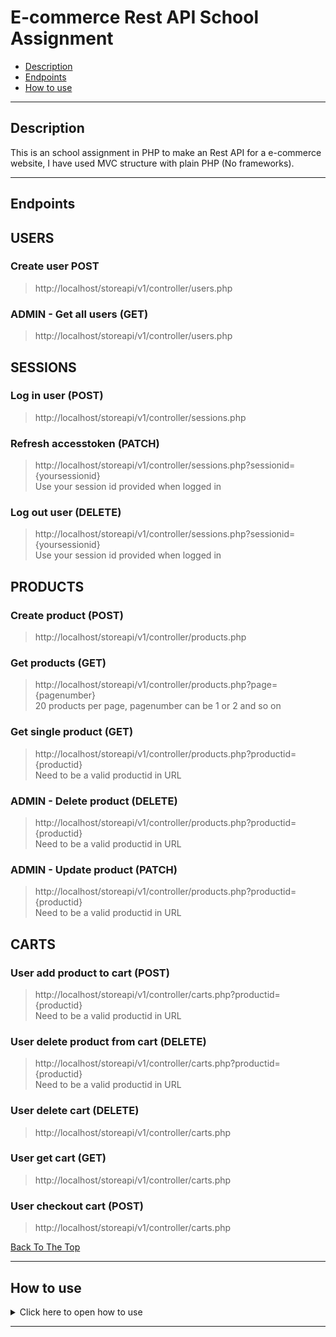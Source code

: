 # E-commerce Rest API School Assignment

- [Description](#description)
- [Endpoints](#endpoints)
- [How to use](#how-to-use)

---

## Description

This is an school assignment in PHP to make an Rest API for a e-commerce website, I have used MVC structure with plain PHP (No frameworks).

---

## Endpoints


## USERS
### Create user POST
>http://localhost/storeapi/v1/controller/users.php
### ADMIN - Get all users (GET)
>http://localhost/storeapi/v1/controller/users.php

## SESSIONS
### Log in user (POST)
>http://localhost/storeapi/v1/controller/sessions.php
### Refresh accesstoken (PATCH)
>http://localhost/storeapi/v1/controller/sessions.php?sessionid={yoursessionid}</br>
Use your session id provided when logged in
### Log out user (DELETE)
>http://localhost/storeapi/v1/controller/sessions.php?sessionid={yoursessionid}</br>
Use your session id provided when logged in
## PRODUCTS
### Create product (POST)
>http://localhost/storeapi/v1/controller/products.php
### Get products (GET)
>http://localhost/storeapi/v1/controller/products.php?page={pagenumber}</br>
20 products per page, pagenumber can be 1 or 2 and so on
### Get single product (GET)
>http://localhost/storeapi/v1/controller/products.php?productid={productid}</br>
Need to be a valid productid in URL
### ADMIN - Delete product (DELETE)
>http://localhost/storeapi/v1/controller/products.php?productid={productid}</br>
Need to be a valid productid in URL
### ADMIN - Update product (PATCH)
>http://localhost/storeapi/v1/controller/products.php?productid={productid}</br>
Need to be a valid productid in URL
## CARTS
### User add product to cart (POST)
>http://localhost/storeapi/v1/controller/carts.php?productid={productid}</br>
Need to be a valid productid in URL
### User delete product from cart (DELETE)
>http://localhost/storeapi/v1/controller/carts.php?productid={productid}</br>
Need to be a valid productid in URL
### User delete cart (DELETE)
>http://localhost/storeapi/v1/controller/carts.php
### User get cart (GET)
>http://localhost/storeapi/v1/controller/carts.php
### User checkout cart (POST)
>http://localhost/storeapi/v1/controller/carts.php


[Back To The Top](#Endpoints)


---


## How to use

<details>
<summary>Click here to open how to use</summary>

> You need these programs for the API to work
- Xampp or Mamp - Local database connecion
- Visual Studio Code or other code editor - To open or edit the code
- Postman - To send requests

> Download and use the API
- Step 1 - Clone this repository
- Step 2 - Start Xampp or Mamp and open phpMyAdmin
- Step 3 - Use the SQL script included in the project to create database with the name storedb
- Step 4 - Open Postman and start making requests!

> How to make request in Postman
## USERS
### Create user (POST)
You need to have Content-Type: application/json in header
```html
    {
    "username" : "olle1",
    "fullname" : "Olle Nilsson",
    "password" : "123",
    "email" : "olle.nilsson@medieinstitutet.se"
    }
```
Use endpoint provided
[Create user endpoint](#Create-user-POST)

### Get all users (GET)
You need to have Content-Type: application/json in header<br/>
You need to be logged in and user need to have role = admin in database<br/>
Use the accesstoken provided in header: Authorization = accesstoken
```html
    {
    "username" : "olle1",
    "fullname" : "Olle Nilsson",
    "password" : "123",
    "email" : "olle.nilsson@medieinstitutet.se"
    }
```
Use endpoint provided
[Get all users endpoint](#ADMIN---Get-all-users-(GET))

## SESSIONS
### Log in user (POST)
You need to have Content-Type: application/json in header
```html
    {
    "username" : "olle1",
    "password" : "123"
    }
```
Use endpoint provided
[Log in endpoint](#Log-in-user-(POST))

### Refresh accesstoken (PATCH)
You need to have Content-Type: application/json in header<br/>
Use the accesstoken provided in header: Authorization = accesstoken
```html
    {
    "refresh_token" : "refresh token provided when logged in"
    }
```
Use endpoint provided
[Refresh token endpoint](#Refresh-accesstoken-(PATCH))

### Log out user (DELETE)
Use the accesstoken provided in header: Authorization = accesstoken<br/>
No input needed
Use endpoint provided
[Log out user endpoint](#Log-out-user-(DELETE))

## PRODUCTS
### Create product (POST)
You need to have Content-Type: application/json in header<br/>
You need to be logged in and user need to have role = admin in database<br/>
Use the accesstoken provided in header: Authorization = accesstoken
```html
    {
    "title" : "New product",
    "description" : "Description",
    "imgUrl" : "product.jpg",
    "price" : 170,
    "quantity" : 22
    }
```
Use endpoint provided
[Create product endpoint](#Create-product-(POST))
### Get products (GET)
Use endpoint provided
[Get all products endpoint](#Get-products-(GET))
### Get single product (GET)
Use endpoint provided
[Get single product endpoint](#Get-single-product-(GET))
### Delete single product (DELETE)
You need to be logged in and user need to have role = admin in database<br/>
Use the accesstoken provided in header: Authorization = accesstoken<br/>
Use endpoint provided
[Delete product endpoint](#ADMIN---Delete-product-(DELETE))
### Update product (PATCH)
You need to have Content-Type: application/json in header<br/>
You need to be logged in and user need to have role = admin in database<br/>
Use the accesstoken provided in header: Authorization = accesstoken<br/>
You can update all fields or just one field
```html
    {
    "title" : "New product",
    "description" : "New description",
    "imgUrl" : "New img url",
    "price" : 12,
    "quantity" : 22
    }
```

## CARTS
### User add product to cart (POST)
You need to have Content-Type: application/json in header<br/>
You need to be logged in, Use the accesstoken provided in header: Authorization = accesstoken</br>
Use endpoint provided : 
[Add to cart endpoint](#User-add-product-to-cart-(POST))

### User delete product from cart (DELETE)
You need to have Content-Type: application/json in header<br/>
You need to be logged in, Use the accesstoken provided in header: Authorization = accesstoken</br>
Use endpoint provided : 
[Delete from cart endpoint](#User-delete-product-from-cart-(DELETE))

### User delete cart (DELETE)
You need to have Content-Type: application/json in header<br/>
You need to be logged in, Use the accesstoken provided in header: Authorization = accesstoken</br>
Use endpoint provided : 
[Delete cart endpoint](#User-delete-cart-(DELETE))

### User get cart (GET)
You need to have Content-Type: application/json in header<br/>
You need to be logged in, Use the accesstoken provided in header: Authorization = accesstoken</br>
Use endpoint provided : 
[Get cart endpoint](#User-get-cart-(GET))

### User checkout cart (POST)
You need to have Content-Type: application/json in header<br/>
You need to be logged in, Use the accesstoken provided in header: Authorization = accesstoken</br>
Use endpoint provided : 
[Checkout cart endpoint](#User-checkout-cart-(POST))



[Back To The Top](#How-to-use)


</details>

---

